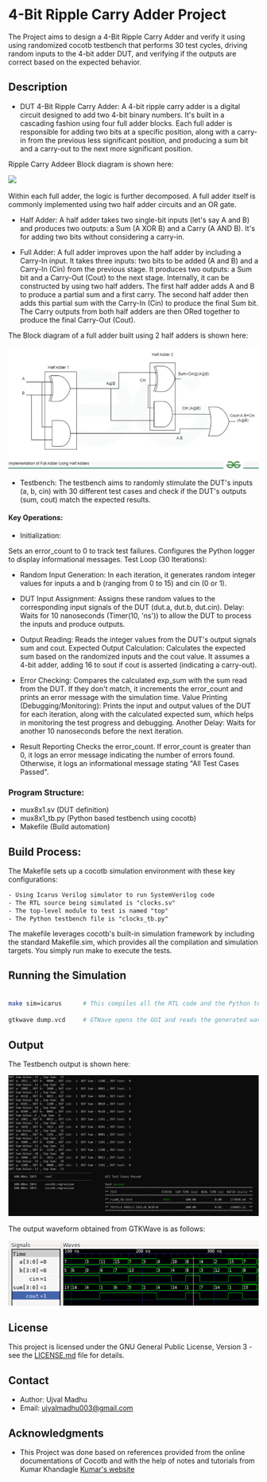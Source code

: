 # 4-Bit Ripple Carry Adder Project

The Project aims to design a 4-Bit Ripple Carry Adder and verify it using using randomized cocotb testbench that performs 30 test cycles, driving random inputs to the 4-bit adder DUT, and verifying if the outputs are correct based on the expected behavior.


## Description

- DUT 4-Bit Ripple Carry Adder: 
A 4-bit ripple carry adder is a digital circuit designed to add two 4-bit binary numbers. It's built in a cascading fashion using four full adder blocks. Each full adder is responsible for adding two bits at a specific position, along with a carry-in from the previous less significant position, and producing a sum bit and a carry-out to the next more significant position.

Ripple Carry Addeer Block diagram is shown here:
<p>
    <img = src = "./Figures/rcb4b_diagram.jpg">
</p>

Within each full adder, the logic is further decomposed. A full adder itself is commonly implemented using two half adder circuits and an OR gate.

- Half Adder: A half adder takes two single-bit inputs (let's say A and B) and produces two outputs: a Sum (A XOR B) and a Carry (A AND B). It's for adding two bits without considering a carry-in.

- Full Adder: A full adder improves upon the half adder by including a Carry-In input. It takes three inputs: two bits to be added (A and B) and a Carry-In (Cin) from the previous stage. It produces two outputs: a Sum bit and a Carry-Out (Cout) to the next stage.  Internally, it can be constructed by using two half adders.  The first half adder adds A and B to produce a partial sum and a first carry. The second half adder then adds this partial sum with the Carry-In (Cin) to produce the final Sum bit. The Carry outputs from both half adders are then ORed together to produce the final Carry-Out (Cout).

The Block diagram of a full adder built using 2 half adders is shown here:
<p>
    <img = src = "./Figures/full_adder.png">
</p>

- Testbench: 
The testbench aims to randomly stimulate the DUT's inputs (a, b, cin) with 30 different test cases and check if the DUT's outputs (sum, cout) match the expected results.

#### Key Operations:

- Initialization:

Sets an error_count to 0 to track test failures.
Configures the Python logger to display informational messages.
Test Loop (30 Iterations):

- Random Input Generation: 
In each iteration, it generates random integer values for inputs a and b (ranging from 0 to 15) and cin (0 or 1).

- DUT Input Assignment: 
Assigns these random values to the corresponding input signals of the DUT (dut.a, dut.b, dut.cin).
Delay: Waits for 10 nanoseconds (Timer(10, 'ns')) to allow the DUT to process the inputs and produce outputs.

- Output Reading: 
Reads the integer values from the DUT's output signals sum and cout.
Expected Output Calculation: Calculates the expected sum based on the randomized inputs and the cout value. It assumes a 4-bit adder, adding 16 to sout if cout is asserted (indicating a carry-out).

- Error Checking: 
Compares the calculated exp_sum with the sum read from the DUT. If they don't match, it increments the error_count and prints an error message with the simulation time.
Value Printing (Debugging/Monitoring): Prints the input and output values of the DUT for each iteration, along with the calculated expected sum, which helps in monitoring the test progress and debugging.
Another Delay: Waits for another 10 nanoseconds before the next iteration.

- Result Reporting
Checks the error_count. If error_count is greater than 0, it logs an error message indicating the number of errors found. Otherwise, it logs an informational message stating "All Test Cases Passed".

### Program Structure:


- mux8x1.sv    (DUT definition)
- mux8x1_tb.py (Python based testbench using cocotb)
- Makefile     (Build automation)


## Build Process:

The Makefile sets up a cocotb simulation environment with these key configurations:

    - Using Icarus Verilog simulator to run SystemVerilog code
    - The RTL source being simulated is "clocks.sv"
    - The top-level module to test is named "top"
    - The Python testbench file is "clocks_tb.py"

The makefile leverages cocotb's built-in simulation framework by including the standard Makefile.sim, which provides all the compilation and simulation targets. You simply run make to execute the tests.

## Running the Simulation

```bash

make sim=icarus      # This compiles all the RTL code and the Python testbench and generates the dump.vcd waveform dump file

gtkwave dump.vcd     # GTWave opens the GUI and reads the generated waveform dump file

```
## Output
The Testbench output is shown here:
<p>
    <img = src = "./Figures/tb_out.png">
</p>

The output waveform obtained from GTKWave is as follows:
<p>
    <img = src = "./Figures/rcb4b_waveform.png">
</p>

## License

This project is licensed under the GNU General Public License, Version 3 - see the [LICENSE.md](../LICENSE.md) file for details.

## Contact

- Author: Ujval Madhu
- Email: ujvalmadhu003@gmail.com

## Acknowledgments

- This Project was done based on references provided from the online documentations of Cocotb and with the help of notes and tutorials from Kumar Khandagle [Kumar's website](https://namaste-fpga.com/#/)